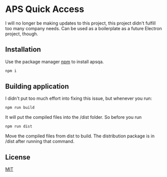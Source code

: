 
# APS Quick Access

I will no longer be making updates to this project, this project didn't fulfill too many company needs.  Can be used as a boilerplate as a future Electron project, though.

## Installation

Use the package manager [npm](https://www.npmjs.com/) to install apsqa.

```bash
npm i
```

## Building application
I didn't put too much effort into fixing this issue, but whenever you run:
```bash
npm run build
```
It will put the compiled files into the /dist folder.  So before you run
```bash
npm run dist
```
Move the compiled files from dist to build.  The distribution package is in /dist after running that command.

## License
[MIT](https://choosealicense.com/licenses/mit/)
